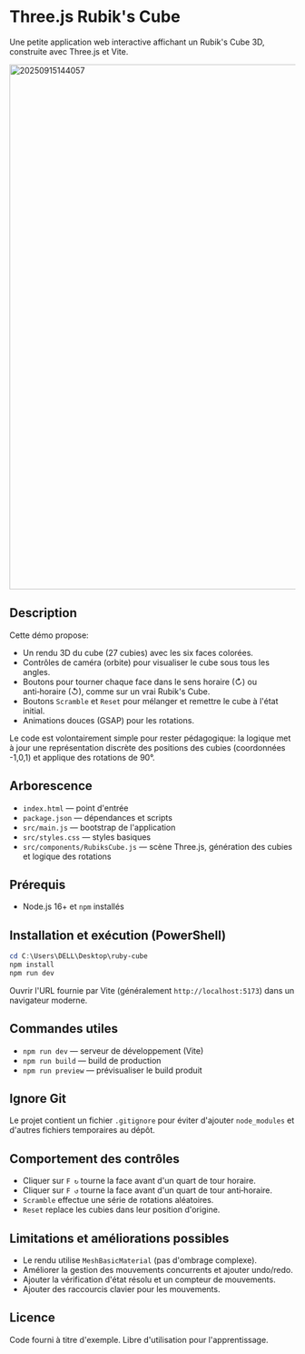 # Three.js Rubik's Cube

Une petite application web interactive affichant un Rubik's Cube 3D, construite avec Three.js et Vite.

<img width="1918" height="923" alt="20250915144057" src="https://github.com/user-attachments/assets/50b060dd-5edf-4217-93fb-7b8f3a879633" />


## Description

Cette démo propose:
- Un rendu 3D du cube (27 cubies) avec les six faces colorées.
- Contrôles de caméra (orbite) pour visualiser le cube sous tous les angles.
- Boutons pour tourner chaque face dans le sens horaire (↻) ou anti‑horaire (↺), comme sur un vrai Rubik's Cube.
- Boutons `Scramble` et `Reset` pour mélanger et remettre le cube à l'état initial.
- Animations douces (GSAP) pour les rotations.

Le code est volontairement simple pour rester pédagogique: la logique met à jour une représentation discrète des positions des cubies (coordonnées -1,0,1) et applique des rotations de 90°.

## Arborescence

- `index.html` — point d'entrée
- `package.json` — dépendances et scripts
- `src/main.js` — bootstrap de l'application
- `src/styles.css` — styles basiques
- `src/components/RubiksCube.js` — scène Three.js, génération des cubies et logique des rotations

## Prérequis
- Node.js 16+ et `npm` installés

## Installation et exécution (PowerShell)

```powershell
cd C:\Users\DELL\Desktop\ruby-cube
npm install
npm run dev
```

Ouvrir l'URL fournie par Vite (généralement `http://localhost:5173`) dans un navigateur moderne.

## Commandes utiles

- `npm run dev` — serveur de développement (Vite)
- `npm run build` — build de production
- `npm run preview` — prévisualiser le build produit

## Ignore Git

Le projet contient un fichier `.gitignore` pour éviter d'ajouter `node_modules` et d'autres fichiers temporaires au dépôt.

## Comportement des contrôles

- Cliquer sur `F ↻` tourne la face avant d'un quart de tour horaire.
- Cliquer sur `F ↺` tourne la face avant d'un quart de tour anti‑horaire.
- `Scramble` effectue une série de rotations aléatoires.
- `Reset` replace les cubies dans leur position d'origine.

## Limitations et améliorations possibles

- Le rendu utilise `MeshBasicMaterial` (pas d'ombrage complexe).
- Améliorer la gestion des mouvements concurrents et ajouter undo/redo.
- Ajouter la vérification d'état résolu et un compteur de mouvements.
- Ajouter des raccourcis clavier pour les mouvements.

## Licence

Code fourni à titre d'exemple. Libre d'utilisation pour l'apprentissage.

